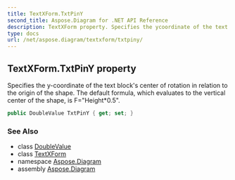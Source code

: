 ```yaml
---
title: TextXForm.TxtPinY
second_title: Aspose.Diagram for .NET API Reference
description: TextXForm property. Specifies the ycoordinate of the text blocks center of rotation in relation to the origin of the shape. The default formula which evaluates to the vertical center of the shape is FHeight0.5
type: docs
url: /net/aspose.diagram/textxform/txtpiny/
---
```

## TextXForm.TxtPinY property

Specifies the y-coordinate of the text block's center of rotation in relation to the origin of the shape. The default formula, which evaluates to the vertical center of the shape, is F="Height*0.5".

```csharp
public DoubleValue TxtPinY { get; set; }
```

### See Also

* class [DoubleValue](../../doublevalue/)
* class [TextXForm](../)
* namespace [Aspose.Diagram](../../textxform/)
* assembly [Aspose.Diagram](../../../)


